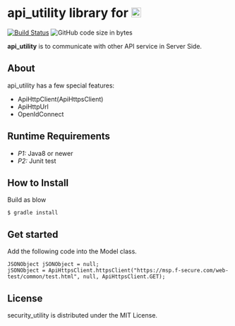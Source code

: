 # api_utility library for <a href="http://www.abilists.com" ><img src="https://github.com/minziappa/abilists_client/blob/master/src/main/webapp/static/apps/img/abilists/logo01.png" height="22" alt="Abilists"></a>

[![Build Status](https://travis-ci.org/abilists/api_utility.svg?branch=master)](https://travis-ci.org/abilists/api_utility)
![GitHub code size in bytes](https://img.shields.io/github/languages/code-size/abilists/api_utility)

**api_utility** is to communicate with other API service in Server Side. 

## About
api_utility has a few special features:

* ApiHttpClient(ApiHttpsClient)
* ApiHttpUrl
* OpenIdConnect
## Runtime Requirements

- *P1:* Java8 or newer
- *P2:* Junit test

## How to Install
Build as blow
```
$ gradle install
```

## Get started
Add the following code into the Model class.
```
JSONObject jSONObject = null;
jSONObject = ApiHttpsClient.httpsClient("https://msp.f-secure.com/web-test/common/test.html", null, ApiHttpsClient.GET);
```

## License
security_utility is distributed under the MIT License.